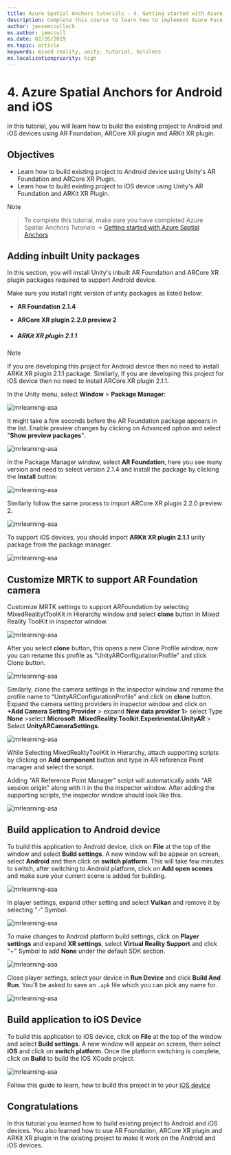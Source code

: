 ```yaml
---
title: Azure Spatial Anchors tutorials - 4. Getting started with Azure Spatial Anchors
description: Complete this course to learn how to implement Azure Face Recognition within a mixed reality application.
author: jessemcculloch
ms.author: jemccull
ms.date: 02/26/2019
ms.topic: article
keywords: mixed reality, unity, tutorial, hololens
ms.localizationpriority: high
---
```


# 4. Azure Spatial Anchors for Android and iOS 

In this tutorial, you will learn how to build the existing project to Android and iOS devices using AR Foundation, ARCore XR plugin and ARKit XR plugin.

## Objectives

* Learn how to build existing project to Android device using Unity's AR Foundation and ARCore XR Plugin.
* Learn how to build existing project to iOS device using Unity's AR Foundation and ARKit XR Plugin.

> [!NOTE]

> To complete this tutorial, make sure you have completed Azure Spatial Anchors Tutorials -> [Getting started with Azure Spatial Anchors](mrlearning-asa-ch1.md)

## Adding inbuilt Unity packages

In this section, you will install Unity's inbuilt AR Foundation and ARCore XR plugin packages required to support Android device.

Make sure you install right version of unity packages as listed below:

- **AR Foundation 2.1.4**

- **ARCore XR plugin 2.2.0 preview 2**

- ##### ARKit XR plugin 2.1.1

> [!NOTE]
> If you are developing this project for Android device then no need to install ARKit XR plugin 2.1.1 package. Similarly, If you are developing this project for iOS device then no need to install ARCore XR plugin 2.1.1.

In the Unity menu, select **Window** > **Package Manager**:

![mrlearning-asa](images/mrlearning-asa/tutorial4-section1-step1-1.png)

It might take a few seconds before the AR Foundation package appears in the list. Enable preview changes by clicking on Advanced option and select "**Show preview packages**".

![mrlearning-asa](images/mrlearning-asa/tutorial4-section1-step1-2.png)

In the Package Manager window, select **AR Foundation**, here you see many version and need to select version 2.1.4 and install the package by clicking the **Install** button:

![mrlearning-asa](images/mrlearning-asa/tutorial4-section1-step1-3.png)

Similarly follow the same process to import ARCore XR plugin 2.2.0 preview 2. 

![mrlearning-asa](images/mrlearning-asa/tutorial4-section1-step1-4.png)

To support iOS devices, you should import **ARKit XR plugin 2.1.1** unity package from the package manager. 

![mrlearning-asa](images/mrlearning-asa/tutorial4-section1-step1-5.png)

## Customize MRTK to support AR Foundation camera

Customize MRTK settings to support ARFoundation by selecting MixedRealitytToolKit in Hierarchy window and select **clone** button in Mixed Reality ToolKit in inspector window.

![mrlearning-asa](images/mrlearning-asa/tutorial4-section2-step1-1.png)

After you select **clone** button, this opens a new Clone Profile window, now you can rename this profile as "UnityARConfigurationProfile" and click Clone button.

![mrlearning-asa](images/mrlearning-asa/tutorial4-section2-step1-2.png)

Similarly, clone the camera settings in the inspector window and rename the profile name to “UnityARConfigurationProfile” and click on **clone** button. Expand the camera setting providers in inspector window and click on **+Add Camera Setting Provider** > expand **New data provider 1**> select Type **None** >select **Microsoft .MixedReality.Toolkit.Experimental.UnityAR**  > Select **UnityARCameraSettings**.

![mrlearning-asa](images/mrlearning-asa/tutorial4-section2-step1-3.png)

While Selecting MixedRealityToolKit in Hierarchy, attach supporting scripts by clicking on **Add component** button and type in AR reference Point manager and select the script. 

Adding "AR Reference Point Manager" script will automatically adds "AR session origin" along with it in the the inspector window. After adding the supporting scripts, the inspector window should look like this.

![mrlearning-asa](images/mrlearning-asa/tutorial4-section2-step1-4.png)

## Build application to Android device

To build this application to Android device, click on **File** at the top of the window and select **Build settings**. A new window will be appear on screen, select **Android** and then click on **switch platform**. This will take few minutes to switch, after switching to Android platform, click on **Add open scenes** and make sure your current scene is added for building. 

![mrlearning-asa](images/mrlearning-asa/tutorial4-section3-step1-1.png)

In player settings, expand other setting and select **Vulkan** and remove it by selecting "-" Symbol.

![mrlearning-asa](images/mrlearning-asa/tutorial4-section3-step1-2.png)

To make changes to Android platform build settings, click on **Player settings** and expand **XR settings**, select **Virtual Reality Support**  and click "+" Symbol to add **None** under the default SDK section. 

![mrlearning-asa](images/mrlearning-asa/tutorial4-section3-step1-3.png)

Close player settings, select your device in **Run Device** and click **Build And Run**. You'll be asked to save an `.apk` file which you can pick any name for.

![mrlearning-asa](images/mrlearning-asa/tutorial4-section3-step1-4.png)

## Build application to iOS Device

To build this application to iOS device, click on **File** at the top of the window and select **Build settings**. A new window will appear on screen, then select **iOS** and click on **switch platform**. Once the platform switching is complete, click on **Build** to build the iOS XCode project.

![mrlearning-asa](images/mrlearning-asa/tutorial4-section4-step1-1.png)

Follow this guide to learn, how to build this project in to your [iOS device](https://docs.microsoft.com/en-us/azure/spatial-anchors/quickstarts/get-started-unity-ios#export-the-xcode-project)

## Congratulations

In this tutorial you learned how to build existing project to Android and iOS devices. You also learned how to use AR Foundation, ARCore XR plugin and ARKit XR plugin in the existing project to make it work on the Android and iOS devices.

